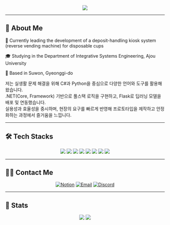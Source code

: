 <div align="center">
  <img src="https://capsule-render.vercel.app/api?type=rect&color=0:000000,100:5c4969&height=120&text=MustardMayonnaise&animation=fadeIn&fontColor=ffffff&fontSize=70" />
</div>

---

## 👋 About Me

<div align="left">
<p>
🙋 Currently leading the development of a deposit-handling kiosk system (reverse vending machine) for disposable cups  
  
    
🎓 Studying in the Department of Integrative Systems Engineering, Ajou University  


📍 Based in Suwon, Gyeonggi-do  


저는 실생활 문제 해결을 위해 C#과 Python을 중심으로 다양한 언어와 도구를 활용해 왔습니다.  
.NET(Core, Framework) 기반으로 풀스택 로직을 구현하고, Flask로 딥러닝 모델을 배포 및 연동했습니다.  
실용성과 효율성을 중시하며, 현장의 요구를 빠르게 반영해 프로토타입을 제작하고 안정화하는 과정에서 즐거움을 느낍니다.</p>

</div>

---  

## 🛠️ Tech Stacks

<div align="center">
  <img src="https://img.shields.io/badge/csharp-9b4993?style=flat-square&logo=csharp&logoColor=white">
  <img src="https://img.shields.io/badge/Python-3776AB?style=flat-square&logo=Python&logoColor=white">
  <img src="https://img.shields.io/badge/sqlserver-cf483c?style=flat-square&logo=microsoftsqlserver&logoColor=white">
  <img src="https://img.shields.io/badge/mysql-4479A1?style=flat-square&logo=mysql&logoColor=white">
  <img src="https://img.shields.io/badge/sqlite-003B57?style=flat-square&logo=sqlite&logoColor=white">
  <img src="https://img.shields.io/badge/DotNet-512BD4?style=flat-square&logo=DotNet&logoColor=white">
  <img src="https://img.shields.io/badge/flask-000000?style=flat-square&logo=flask&logoColor=white">
  <img src="https://img.shields.io/badge/PyTorch-EE4C2C?style=flat-square&logo=PyTorch&logoColor=white">
</div>

---  

## 🧑‍💻 Contact Me

<div align="center">
<p>  
  
[![Notion](https://img.shields.io/badge/Notion-000000?style=flat-square&logo=Notion&logoColor=white)](https://www.notion.so/dkssc/82710ac70fe34260a37ca130eca6df88?v=4d5dec1569da4debada80a7897b78d0d&source=copy_link)
[![Email](https://img.shields.io/badge/Email-EA4335?style=flat-square&logo=Gmail&logoColor=white)](mailto:asc3198@naver.com)
[![Discord](https://img.shields.io/badge/Discord-5865F2?style=flat-square&logo=discord&logoColor=white)](https://www.discord.com/users/279571554327724032)
</p>
</div>

---  

## 🏅 Stats

<div align="center">
  <img src="https://github-readme-stats.vercel.app/api?username=MustardMayonnaise&show_icons=true" />  
  
  <img src="https://github-readme-stats.vercel.app/api/top-langs/?username=MustardMayonnaise&layout=compact&hide=c%2B%2B,cmake,swift,html,c,kotlin,objective-c&card_width=470" />
</div>
